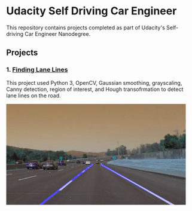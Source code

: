 # Udacity Self Driving Car Engineer
This repository contains projects completed as part of Udacity's Self-driving Car Engineer Nanodegree.

## Projects

### 1. [Finding Lane Lines](https://github.com/hschen95/Udacity-Self-Driving-Car-Engineer/tree/main/p1-FindingLaneLines)
This project used Python 3, OpenCV, Gaussian smoothing, grayscaling, Canny detection, region of interest, and Hough transofrmation to detect lane lines on the road.
<div style="text-align: left"><img src="https://github.com/hschen95/Udacity-Self-Driving-Car-Engineer/blob/main/p1-FindingLaneLines/test_images_output/solidWhiteCurve.jpg" width="480"/>
